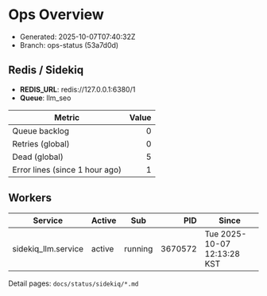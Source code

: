 # Ops Overview

- Generated: 2025-10-07T07:40:32Z
- Branch: ops-status (53a7d0d)

## Redis / Sidekiq
- **REDIS_URL**: redis://127.0.0.1:6380/1
- **Queue**: llm_seo

| Metric | Value |
|---|---:|
| Queue backlog | 0 |
| Retries (global) | 0 |
| Dead (global) | 5 |
| Error lines (since 1 hour ago) | 1 |

## Workers
| Service | Active | Sub | PID | Since |
|---|---|---|---:|---|
| sidekiq_llm.service | active | running | 3670572 | Tue 2025-10-07 12:13:28 KST |

Detail pages: `docs/status/sidekiq/*.md`
